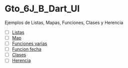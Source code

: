 # Gto_6J_B_Dart_UI
Ejemplos de Listas, Mapas, Funciones, Clases y Herencia

- [ ] [Listas](https://dartpad.dartlang.org/635f7a5faef8379cd5f40cd497f016f9)
- [ ] [Map](https://dartpad.dartlang.org/?id=be0c80194a8702884aaa955427ea1ea7)
- [ ] [Funciones varias](https://dartpad.dartlang.org/6e4b5448d2cfccef52b6eb28b5ed8179)
- [ ] [Funcion fecha](https://dartpad.dartlang.org/)
- [ ] [Clases](https://dartpad.dartlang.org/)
- [ ] [Herencia](https://dartpad.dartlang.org/1c7d7e77297602a7d3ba4f74efc25b2b)
